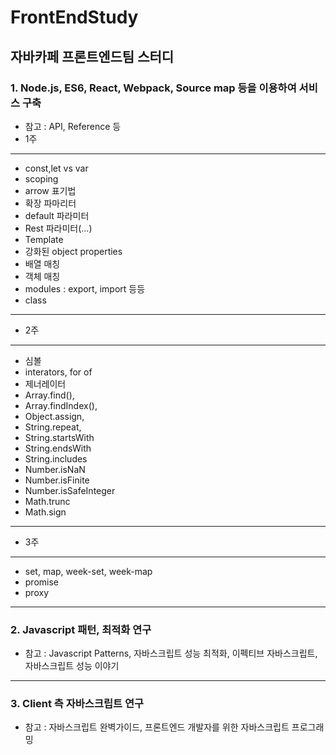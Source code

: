 # FrontEndStudy

## 자바카페 프론트엔드팀 스터디
### 1. Node.js, ES6, React, Webpack, Source map 등을 이용하여 서비스 구축
 - 참고 : API, Reference 등
 - 1주
 -------------------------------
 
 * const,let vs var
 * scoping
 * arrow 표기법
 * 확장 파마리터
 * default 파라미터
 * Rest 파라미터(...)
 * Template
 * 강화된 object properties
 * 배열 매칭
 * 객체 매칭
 * modules : export, import 등등
 * class
   
------------------------------- 

 - 2주
-------------------------------
* 심볼
* interators, for of
* 제너레이터
* Array.find(), 
* Array.findIndex(), 
* Object.assign, 
* String.repeat,
* String.startsWith
* String.endsWith
* String.includes
* Number.isNaN
* Number.isFinite
* Number.isSafeInteger
* Math.trunc
* Math.sign

-------------------------------
 
 - 3주
-------------------------------
* set, map, week-set, week-map
* promise
* proxy

-------------------------------
 
### 2. Javascript 패턴, 최적화 연구
 - 참고 : Javascript Patterns, 자바스크립트 성능 최적화, 이펙티브 자바스크립트, 자바스크립트 성능 이야기
 
 -------------------------------
### 3. Client 측 자바스크립트 연구
 - 참고 : 자바스크립트 완벽가이드, 프론트엔드 개발자를 위한 자바스크립트 프로그래밍
